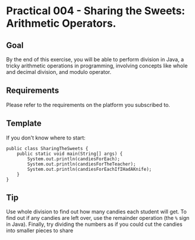 # Practical 004 - Sharing the Sweets: Arithmetic Operators.

## Goal
By the end of this exercise, you will be able to perform division in Java, a tricky arithmetic operations in programming, involving concepts like whole and decimal division, and modulo operator.

## Requirements
Please refer to the requirements on the platform you subscribed to.

## Template
If you don't know where to start:

    public class SharingTheSweets {
        public static void main(String[] args) {
            System.out.println(candiesForEach);
            System.out.println(candiesForTheTeacher);
            System.out.println(candiesForEachIfIHadAKnife);
        }
    }

## Tip
Use whole division to find out how many candies each student will get.
To find out if any candies are left over, use the remainder operation (the `%` sign in Java).
Finally, try dividing the numbers as if you could cut the candies into smaller pieces to share
